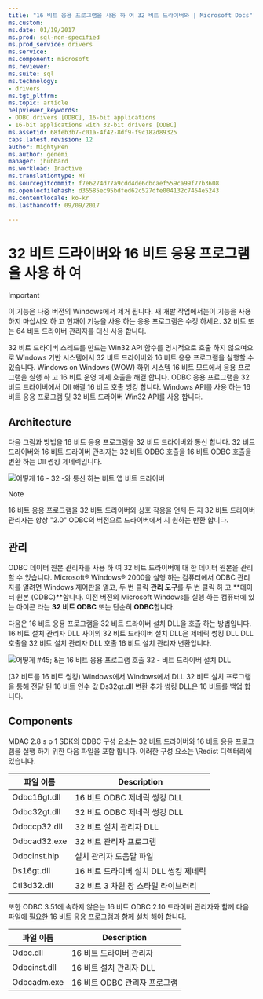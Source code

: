 ```yaml
---
title: "16 비트 응용 프로그램을 사용 하 여 32 비트 드라이버와 | Microsoft Docs"
ms.custom: 
ms.date: 01/19/2017
ms.prod: sql-non-specified
ms.prod_service: drivers
ms.service: 
ms.component: microsoft
ms.reviewer: 
ms.suite: sql
ms.technology:
- drivers
ms.tgt_pltfrm: 
ms.topic: article
helpviewer_keywords:
- ODBC drivers [ODBC], 16-bit applications
- 16-bit applications with 32-bit drivers [ODBC]
ms.assetid: 68feb3b7-c01a-4f42-8df9-f9c182d89325
caps.latest.revision: 12
author: MightyPen
ms.author: genemi
manager: jhubbard
ms.workload: Inactive
ms.translationtype: MT
ms.sourcegitcommit: f7e6274d77a9cdd4de6cbcaef559ca99f77b3608
ms.openlocfilehash: d35585ec95bdfed62c527dfe004132c7454e5243
ms.contentlocale: ko-kr
ms.lasthandoff: 09/09/2017

---
```

# <a name="using-16-bit-applications-with-32-bit-drivers"></a>32 비트 드라이버와 16 비트 응용 프로그램을 사용 하 여
> [!IMPORTANT]  
>  이 기능은 나중 버전의 Windows에서 제거 됩니다. 새 개발 작업에서는이 기능을 사용 하지 마십시오 하 고 현재이 기능을 사용 하는 응용 프로그램은 수정 하세요. 32 비트 또는 64 비트 드라이버 관리자를 대신 사용 합니다.  
  
 32 비트 드라이버 스레드를 만드는 Win32 API 함수를 명시적으로 호출 하지 않으며으로 Windows 기반 시스템에서 32 비트 드라이버와 16 비트 응용 프로그램을 실행할 수 있습니다. Windows on Windows (WOW) 하위 시스템 16 비트 모드에서 응용 프로그램을 실행 하 고 16 비트 운영 체제 호출을 해결 합니다. ODBC 응용 프로그램을 32 비트 드라이버에서 Dll 해결 16 비트 호출 썽킹 합니다. Windows API를 사용 하는 16 비트 응용 프로그램 및 32 비트 드라이버 Win32 API를 사용 합니다.  
  
## <a name="architecture"></a>Architecture  
 다음 그림과 방법을 16 비트 응용 프로그램을 32 비트 드라이버와 통신 합니다. 32 비트 드라이버와 16 비트 드라이버 관리자는 32 비트 ODBC 호출을 16 비트 ODBC 호출을 변환 하는 Dll 썽킹 제네릭입니다.  
  
 ![어떻게 16 &#45; 32 &#45;와 통신 하는 비트 앱 비트 드라이버](../../odbc/microsoft/media/sdka2.gif "sdka2")  
  
> [!NOTE]  
>  16 비트 응용 프로그램을 32 비트 드라이버와 상호 작용을 언제 든 지 32 비트 드라이버 관리자는 항상 "2.0" ODBC의 버전으로 드라이버에서 지 원하는 반환 합니다.  
  
## <a name="administration"></a>관리  
 ODBC 데이터 원본 관리자를 사용 하 여 32 비트 드라이버에 대 한 데이터 원본을 관리할 수 있습니다. Microsoft® Windows® 2000을 실행 하는 컴퓨터에서 ODBC 관리자를 열려면 Windows 제어판을 열고, 두 번 클릭 **관리 도구**를 두 번 클릭 하 고 **데이터 원본 (ODBC)**합니다. 이전 버전의 Microsoft Windows를 실행 하는 컴퓨터에 있는 아이콘 라는 **32 비트 ODBC** 또는 단순히 **ODBC**합니다.  
  
 다음은 16 비트 응용 프로그램을 32 비트 드라이버 설치 DLL을 호출 하는 방법입니다. 16 비트 설치 관리자 DLL 사이의 32 비트 드라이버 설치 DLL은 제네릭 썽킹 DLL DLL 호출을 32 비트 설치 관리자 DLL 호출 16 비트 설치 관리자 변환입니다.  
  
 ![어떻게 #45; &는 16 비트 응용 프로그램 호출 32 &#45; 비트 드라이버 설치 DLL](../../odbc/microsoft/media/sdka3.gif "sdka3")  
  
 (32 비트를 16 비트 썽킹) Windows에서 Windows에서 DLL 32 비트 설치 프로그램을 통해 전달 된 16 비트 인수 값 Ds32gt.dll 변환 추가 썽킹 DLL은 16 비트를 백업 합니다.  
  
## <a name="components"></a>Components  
 MDAC 2.8 s p 1 SDK의 ODBC 구성 요소는 32 비트 드라이버와 16 비트 응용 프로그램을 실행 하기 위한 다음 파일을 포함 합니다. 이러한 구성 요소는 \Redist 디렉터리에 있습니다.  
  
|파일 이름|Description|  
|---------------|-----------------|  
|Odbc16gt.dll|16 비트 ODBC 제네릭 썽킹 DLL|  
|Odbc32gt.dll|32 비트 ODBC 제네릭 썽킹 DLL|  
|Odbccp32.dll|32 비트 설치 관리자 DLL|  
|Odbcad32.exe|32 비트 관리자 프로그램|  
|Odbcinst.hlp|설치 관리자 도움말 파일|  
|Ds16gt.dll|16 비트 드라이버 설치 DLL 썽킹 제네릭|  
|Ctl3d32.dll|32 비트 3 차원 창 스타일 라이브러리|  
  
 또한 ODBC 3.51에 속하지 않은는 16 비트 ODBC 2.10 드라이버 관리자와 함께 다음 파일에 필요한 16 비트 응용 프로그램과 함께 설치 해야 합니다.  
  
|파일 이름|Description|  
|---------------|-----------------|  
|Odbc.dll|16 비트 드라이버 관리자|  
|Odbcinst.dll|16 비트 설치 관리자 DLL|  
|Odbcadm.exe|16 비트 ODBC 관리자 프로그램|

